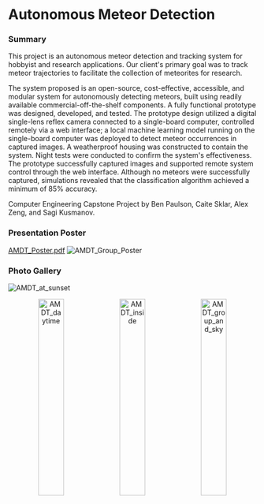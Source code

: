# Autonomous Meteor Detection

### Summary

This project is an autonomous meteor detection and tracking system for hobbyist and research applications. Our client's primary goal was to track meteor trajectories to facilitate the collection of meteorites for research.



The system proposed is an open-source, cost-effective, accessible, and modular system for autonomously detecting meteors, built using readily available commercial-off-the-shelf components. A fully functional prototype was designed, developed, and tested. The prototype design utilized a digital single-lens reflex camera connected to a single-board computer, controlled remotely via a web interface; a local machine learning model running on the single-board computer was deployed to detect meteor occurrences in captured images. A weatherproof housing was constructed to contain the system. Night tests were conducted to confirm the system's effectiveness. The prototype successfully captured images and supported remote system control through the web interface. Although no meteors were successfully captured, simulations revealed that the classification algorithm achieved a minimum of 85% accuracy.


Computer Engineering Capstone Project by Ben Paulson, Caite Sklar, Alex Zeng, and Sagi Kusmanov.


### Presentation Poster
[AMDT_Poster.pdf](https://github.com/user-attachments/files/16999669/ECE492_AMDT2_Poster_V02.pdf)
![AMDT_Group_Poster](https://github.com/user-attachments/assets/06198668-9c31-4774-b4a9-852616c7491c)

### Photo Gallery
![AMDT_at_sunset](https://github.com/user-attachments/assets/6e21a6a9-3eb7-4743-b232-e57f4a950184)
<p align="center">
  <img src="https://github.com/user-attachments/assets/73887b21-072c-41e6-bcf4-1d52034e0a9e" alt="AMDT_daytime" width="32%"/>
  <img src="https://github.com/user-attachments/assets/71bdb65c-1962-485c-9ab0-6220fd80b064" alt="AMDT_inside" width="32%"/>
  <img src="https://github.com/user-attachments/assets/1d7bcac3-a2e1-487f-afd4-5ba451556596" alt="AMDT_group_and_sky" width="32%"/>
</p>


